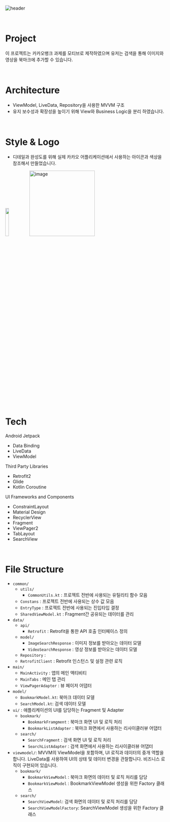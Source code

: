 <br/>

![header](https://capsule-render.vercel.app/api?type=cylinder&color=0:fffc00,100:ffffff&height=230&section=header&text=Kakao%20Img%20Library&fontColor=3e2723&fontSize=70&animation=fadeIn&fontAlignY=50&desc=MVVM%20Architecture&descAlignY=70)

<br/>

# Project
이 프로젝트는 카카오뱅크 과제를 모티브로 제작하였으며 유저는 검색을 통해 이미지와 영상을 북마크에 추가할 수 있습니다.

<br/>

# Architecture
- ViewModel, LiveData, Repository을 사용한 MVVM 구조
- 유지 보수성과 확장성을 높이기 위해 View와 Business Logic을 분리 하였습니다.

<br/>

# Style & Logo
- 디테일과 완성도를 위해 실제 카카오 어플리케이션에서 사용하는 아이콘과 색상을 참조해서 만들었습니다.

<img src = "https://github.com/SoftyChoo/KakaoImgLibrary/assets/132810978/32aa3e8a-30c1-4df2-8de5-bf793a4c2ef3" width = "15%"><img width="206" alt="image" src="https://github.com/SoftyChoo/KakaoImgLibrary/assets/132810978/bb92bd75-fbf6-497c-96ca-4d6433c91ae1">

<br/>

# Tech
Android Jetpack
- Data Binding
- LiveData
- ViewModel

Third Party Libraries
- Retrofit2
- Glide
- Kotlin Coroutine

UI Frameworks and Components
- ConstraintLayout
- Material Design
- RecyclerView
- Fragment
- ViewPager2
- TabLayout
- SearchView

<br/>

# File Structure
- `common/`
    - `utils/`
        - `CommonUtils.kt` : 프로젝트 전반에 사용되는 유틸리티 함수 모음
    - `Constans` : 프로젝트 전반에 사용되는 상수 값 모음
    - `EntryType` : 프로젝트 전반에 사용되는 진입타입 결정
    - `SharedViewModel.kt` : Fragment간 공유되는 데이터를 관리
- `data/`
    - `api/`
        - `Retrofit` : Retrofit을 통한 API 호출 인터페이스 정의
    - `model/`
        - `ImageSearchResponse` : 이미지 정보를 받아오는 데이터 모델
        - `VideoSearchResponse` : 영상 정보를 받아오는 데이터 모델
    - `Repository` :
    - `RetrofitClient` : Retrofit 인스턴스 및 설정 관련 로직
- `main/`
    - `MainActivity` : 앱의 메인 액티비티
    - `MainTabs` : 메인 탭 관리
    - `ViewPagerAdapter` : 뷰 페이저 어댑터
- `model/`
    - `BookmarkModel.kt`: 북마크 데이터 모델
    - `SearchModel.kt`: 검색 데이터 모델
- `ui/` : 애플리케이션의 UI를 담당하는 Fragment 및 Adapter
    - `bookmark/`
        - `BookmarkFramgment` : 북마크 화면 UI 및 로직 처리
        - `BookmarkListAdapter` : 북마크 화면에서 사용하는 리사이클러뷰 어댑터
    - `search/`
        - `SearchFragment` : 검색 화면 UI 및 로직 처리
        - `SearchListAdapter` : 검색 화면에서 사용하는 리사이클러뷰 어댑터
- `viewmodel/`: MVVM의 ViewModel을 포함하며, UI 로직과 데이터의 중개 역할을 합니다. LiveData를 사용하여 UI의 상태 및 데이터 변경을 관찰합니다. 비즈니스 로직이 구현되어 있습니다.
    - `bookmark/`
        - `BookmarkViewModel` : 북마크 화면의 데이터 및 로직 처리를 담당
        - `BookmarkViewModel` : BookmarkViewModel 생성을 위한 Factory 클래스
    - `search/`
        - `SearchViewModel`: 검색 화면의 데이터 및 로직 처리를 담당
        - `SearchViewModelFactory`: SearchViewModel 생성을 위한 Factory 클래스
    
<br/>
